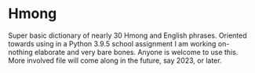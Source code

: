 # Hmong

Super basic dictionary of nearly 30 Hmong and English phrases.
Oriented towards using in a Python 3.9.5 school assignment I am working on- nothing elaborate and very bare bones.
Anyone is welcome to use this.
More involved file will come along in the future, say 2023, or later.
